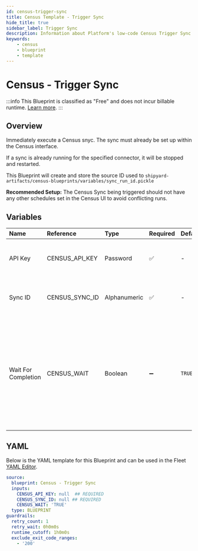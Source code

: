 ```yaml
---
id: census-trigger-sync
title: Census Template - Trigger Sync
hide_title: true
sidebar_label: Trigger Sync
description: Information about Platform's low-code Census Trigger Sync blueprint. Immediately trigger a Census sync. 
keywords:
    - census
    - blueprint
    - template
---
```


# Census - Trigger Sync

:::info
This Blueprint is classified as "Free" and does not incur billable runtime. [Learn more](../../reference/blueprints/blueprint-library/blueprint-library-overview.md#free-blueprints).
:::

## Overview
Immediately execute a Census snyc. The sync must already be set up within the Census interface.

If a sync is already running for the specified connector, it will be stopped and restarted.

This Blueprint will create and store the source ID used to `shipyard-artifacts/census-blueprints/variables/sync_run_id.pickle`

**Recommended Setup:**
The Census Sync being triggered should not have any other schedules set in the Census UI to avoid conflicting runs.


## Variables

| Name | Reference | Type | Required | Default | Options | Description |
|:-----|:----------|:-----|:---------|:--------|:--------|:------------|
| API Key | CENSUS_API_KEY  | Password |:white_check_mark: | - | - | The API Key associated with your Census account. |
| Sync ID | CENSUS_SYNC_ID  | Alphanumeric |:white_check_mark: | - | - | The ID of the Census sync you want to refresh. |
| Wait For Completion | CENSUS_WAIT  | Boolean |:heavy_minus_sign: | `TRUE` | - | Enable if you want the vessel to wait until the sync job is successfully completed. Otherwise, the vessel will only initiate the sync job without waiting |


## YAML
Below is the YAML template for this Blueprint and can be used in the Fleet [YAML Editor](../../reference/fleets/yaml-editor.md).
```yaml
source:
  blueprint: Census - Trigger Sync
  inputs:
    CENSUS_API_KEY: null  ## REQUIRED
    CENSUS_SYNC_ID: null ## REQUIRED
    CENSUS_WAIT: 'TRUE'
  type: BLUEPRINT
guardrails:
  retry_count: 1
  retry_wait: 0h0m0s
  runtime_cutoff: 1h0m0s
  exclude_exit_code_ranges:
    - '200'

```
